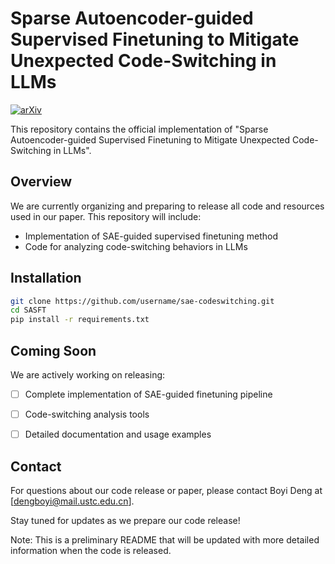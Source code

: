 # Sparse Autoencoder-guided Supervised Finetuning to Mitigate Unexpected Code-Switching in LLMs

[![arXiv](https://img.shields.io/badge/arXiv-2507.xxxxx-b31b1b.svg)](https://arxiv.org/abs/2507.xxxxx)

This repository contains the official implementation of "Sparse Autoencoder-guided Supervised Finetuning to Mitigate Unexpected Code-Switching in LLMs".

## Overview

We are currently organizing and preparing to release all code and resources used in our paper. This repository will include:

- Implementation of SAE-guided supervised finetuning method
- Code for analyzing code-switching behaviors in LLMs

## Installation

```bash
git clone https://github.com/username/sae-codeswitching.git
cd SASFT
pip install -r requirements.txt
```

## Coming Soon

We are actively working on releasing:

- [ ] Complete implementation of SAE-guided finetuning pipeline
- [ ] Code-switching analysis tools
- [ ] Detailed documentation and usage examples


## Contact

For questions about our code release or paper, please contact Boyi Deng at [dengboyi@mail.ustc.edu.cn].

Stay tuned for updates as we prepare our code release!

Note: This is a preliminary README that will be updated with more detailed information when the code is released.
